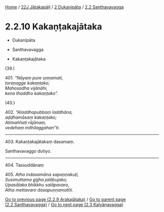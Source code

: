 
[Home](/) / [22J Jātakapāḷi](../...md) / [2 Dukanipāta](...md) / [2.2 Santhavavagga](../22J/2/2.2.md)

# 2.2.10 Kakaṇṭakajātaka

* Dukanipāta

* Santhavavagga

* Kakaṇṭakajātaka

(39.)

401\. _“Nāyaṃ pure uṇṇamati,_  
_toraṇagge kakaṇṭako;_  
_Mahosadha vijānāhi,_  
_kena thaddho kakaṇṭako”._  


(40.)

402\. _“Aladdhapubbaṃ laddhāna,_  
_aḍḍhamāsaṃ kakaṇṭako;_  
_Atimaññati rājānaṃ,_  
_vedehaṃ mithilaggahan”ti._  


---

403\. Kakaṇṭakajātakaṃ dasamaṃ.

  
Santhavavaggo dutiyo.



---

404\. Tassuddānaṃ



405\. _Atha indasamāna sapaṇṇakuṭi,_  
_Susimuttama gijjha jalābujako;_  
_Upasāḷaka bhikkhu salāpavaro,_  
_Atha mettavaro dasapuṇṇamatīti._  


[Go to previous page (2.2.9 Arakajātaka)](2.2.9.md) / [Go to parent page (2.2 Santhavavagga)](../22J/2/2.2.md) / [Go to next page (2.3 Kalyāṇavagga)](../2.3.md)


